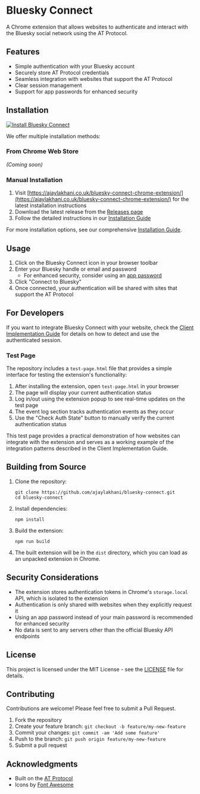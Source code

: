 # Bluesky Connect

A Chrome extension that allows websites to authenticate and interact with the Bluesky social network using the AT Protocol.

## Features

- Simple authentication with your Bluesky account
- Securely store AT Protocol credentials
- Seamless integration with websites that support the AT Protocol
- Clear session management
- Support for app passwords for enhanced security

## Installation

[![Install Bluesky Connect](https://img.shields.io/badge/Install-Bluesky%20Connect-1185FE?style=for-the-badge&logo=github)](https://ajaylakhani.co.uk/bluesky-connect-chrome-extension/)

We offer multiple installation methods:

### From Chrome Web Store
*(Coming soon)*

### Manual Installation
1. Visit [https://ajaylakhani.co.uk/bluesky-connect-chrome-extension/](https://ajaylakhani.co.uk/bluesky-connect-chrome-extension/) for the latest installation instructions
2. Download the latest release from the [Releases page](https://github.com/ajaylakhani/bluesky-connect/releases)
3. Follow the detailed instructions in our [Installation Guide](INSTALL.md)

For more installation options, see our comprehensive [Installation Guide](INSTALL.md).

## Usage

1. Click on the Bluesky Connect icon in your browser toolbar
2. Enter your Bluesky handle or email and password
   - For enhanced security, consider using an [app password](https://bsky.app/settings/app-passwords)
3. Click "Connect to Bluesky"
4. Once connected, your authentication will be shared with sites that support the AT Protocol

## For Developers

If you want to integrate Bluesky Connect with your website, check the [Client Implementation Guide](CLIENT_IMPLEMENTATION.md) for details on how to detect and use the authenticated session.

### Test Page

The repository includes a `test-page.html` file that provides a simple interface for testing the extension's functionality:

1. After installing the extension, open `test-page.html` in your browser
2. The page will display your current authentication status
3. Log in/out using the extension popup to see real-time updates on the test page
4. The event log section tracks authentication events as they occur
5. Use the "Check Auth State" button to manually verify the current authentication status

This test page provides a practical demonstration of how websites can integrate with the extension and serves as a working example of the integration patterns described in the Client Implementation Guide.

## Building from Source

1. Clone the repository:
   ```
   git clone https://github.com/ajaylakhani/bluesky-connect.git
   cd bluesky-connect
   ```

2. Install dependencies:
   ```
   npm install
   ```

3. Build the extension:
   ```
   npm run build
   ```

4. The built extension will be in the `dist` directory, which you can load as an unpacked extension in Chrome.

## Security Considerations

- The extension stores authentication tokens in Chrome's `storage.local` API, which is isolated to the extension
- Authentication is only shared with websites when they explicitly request it
- Using an app password instead of your main password is recommended for enhanced security
- No data is sent to any servers other than the official Bluesky API endpoints

## License

This project is licensed under the MIT License - see the [LICENSE](LICENSE) file for details.

## Contributing

Contributions are welcome! Please feel free to submit a Pull Request.

1. Fork the repository
2. Create your feature branch: `git checkout -b feature/my-new-feature`
3. Commit your changes: `git commit -am 'Add some feature'`
4. Push to the branch: `git push origin feature/my-new-feature`
5. Submit a pull request

## Acknowledgments

- Built on the [AT Protocol](https://atproto.com/)
- Icons by [Font Awesome](https://fontawesome.com/)
